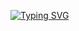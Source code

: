 [![Typing SVG](https://readme-typing-svg.herokuapp.com?font=Ubuntu&size=20&color=17CE1D&center=true&lines=Huffman+Compression)](https://git.io/typing-svg)
